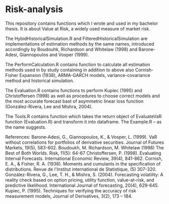 # Risk-analysis

This repository contains functions which I wrote and used in my bachelor thesis.
It is about Value at Risk, a widely used measure of market risk.

The HybidHistoricalSimulation.R and FilteredHistoricalSimulation are implementations of estimation methods by the same names,
introduced accordingly by Boudouhk, Richardson and Whitelaw (1998) and Barone‐Adesi, Giannopoulos and Vosper (1999).

 The PerformCalculation.R contains function to calculate all estimation methods used in by study containing in addition to above
 also Cornish-Fisher Expansion (1938), ARMA-GARCH models, variance-covariance method and historical simulation.
 
The Evaluation.R contains functions to perform Kupiec (1995) and Christoffersen (1998) as well
as procedures to choose correct models and the most accurate forecast bast of asymmetric linear loss function 
(González-Rivera, Lee and Mishra, 2004).

 The Tools.R contains function which takes the return object of EvaluateVaR function (Evaluation.R) and transform it into dataframe.
The Example.R – as the name suggests.

References:
Barone‐Adesi, G., Giannopoulos, K., & Vosper, L. (1999). VaR without correlations for portfolios of derivative securities. Journal of Futures Markets, 19(5), 583-602.
Boudoukh, M. Richardson, M. Whitelaw (1998) The Best of Both Worlds. Risk, 11(5): 64-67
Christoffersen, P. (1998). Evaluating Interval Forecasts. International Economic Review, 39(4), 841-862.
Cornish, E. A., & Fisher, R. A. (1938). Moments and cumulants in the specification of distributions. Revue de l'Institut international de Statistique, (5) 307-320.
González-Rivera, G., Lee, T. H., & Mishra, S. (2004). Forecasting volatility: A reality check based on option pricing, utility function, value-at-risk, and predictive likelihood. International Journal of forecasting, 20(4), 629-645.
Kupiec, P. (1995). Techniques for verifying the accuracy of risk measurement models, Journal of Derivatives, 3(2),  173 – 184.
